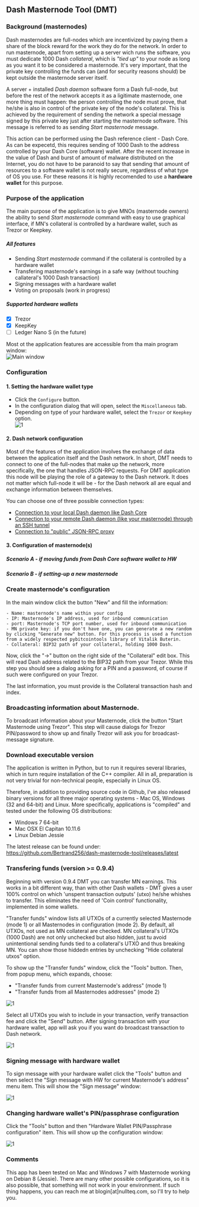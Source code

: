 ## Dash Masternode Tool (DMT)

### Background (masternodes)
Dash masternodes are full-nodes which are incentivized by paying them a share of the block reward for the work they do for the network. In order to run masternode, apart from setting up a server wich runs the software, you must dedicate 1000 Dash _collateral_, which is _"tied up"_ to your node as long as you want it to be considered a masternode. It's very important, that the private key controlling the funds can (and for security reasons should) be kept outside the masternode server itself. 

A server + installed _Dash daemon_ software form a Dash full-node, but before the rest of the network accepts it as a ligitimate masternode, one more thing must happen: the person controlling the node must prove, that he/she is also in control of the private key of the node's collateral. This is achieved by the requirement of sending the network a special message signed by this private key just after starting the masternode software. This message is referred to as sending _Start masternode_ message. 

This action can be performed using the Dash reference client - Dash Core. As can be expecetd, this requires sending of 1000 Dash to the address controlled by your Dash Core (software) wallet. After the recent increase in the value of Dash and burst of amount of malware distributed on the Internet, you do not have to be paranoid to say that sending that amount of resources to a software wallet is not really secure, regardless of what type of OS you use. For these reasons it is highly recomended to use a **hardware wallet** for this purpose.

### Purpose of the application
The main purpose of the application is to give MNOs (masternode owners) the ability to send _Start masternode_ command with easy to use graphical interface, if MN's collateral is controlled by a hardware wallet, such as Trezor or Keepkey.

##### All features
- Sending _Start masternode_ command if the collateral is controlled by a hardware wallet
- Transfering masternode's earnings in a safe way (without touching callateral's 1000 Dash transaction)
- Signing messages with a hardware wallet
- Voting on proposals (work in progress)

##### Supported hardware wallets
-[x] Trezor
-[x] KeepKey
-[ ] Ledger Nano S (in the future)

Most ot the application features are accessible from tha main program window:  
![Main window](doc/img/dmt-main-window.png)

### Configuration

#### 1. Setting the hardware wallet type
 * Click the `Configure` button.
 * In the configuration dialog that will open, select the `Miscellaneous` tab.
 * Depending on type of your hardware wallet, select the `Trezor` or `Keepkey` option.  
 ![1](doc/img/dmt-config-dlg-misc.png)

#### 2. Dash network configuration

Most of the features of the application involves the exchange of data between the application itself and the Dash network. In short, DMT needs to connect to one of the full-nodes that make up the network, more specifically, the one that handles JSON-RPC requests. For DMT application this node will be playing the role of a gateway to the Dash network. It does not matter which full-node it will be - for the Dash network all are equal and exchange information between themselves.

You can choose one of three possible connection types:
 * [Connection to your local Dash daemon like Dash Core](doc/config-connection-direct.md)
 * [Connection to your remote Dash daemon (like your masternode) through an SSH tunnel](doc/config-connection-ssh.md)
 * [Connection to "public" JSON-RPC proxy](doc/config-connection-direct.md)

#### 3. Configuration of masternode(s)

##### Scenario A - if moving funds from Dash Core software wallet to HW

##### Scenario B - if setting-up a new masternode 


### Create masternode's configuration
In the main window click the button "New" and fill the information:
    
    - Name: masternode's name within your config
    - IP: Masternode's IP address, used for inbound communication
    - port: Masternode's TCP port number, used for inbound communication
    - MN private key: if you don't have one, you can generate a new random by clicking "Generate new" button. For this process is used a function from a widely respected pybitcointools library of Vitalik Buterin.
    - Collateral: BIP32 path of your collateral, holding 1000 Dash. 
 
Now, click the "->" button on the right side of the "Collateral" edit box. This will read Dash address related to the BIP32 path from your Trezor. While this step you should see a dialog asking for a PIN and a password, of course if such were configured on your Trezor.
 
The last information, you must provide is the Collateral transaction hash and index. 

### Broadcasting information about Masternode.
To broadcast information about your Masternode, click the button "Start Masternode using Trezor". This step will cause  dialogs for Trezor PIN/password to show up and finally Trezor will ask you for broadcast-message signature. 

### Download executable version
The application is written in Python, but to run it requires several libraries, which in turn require installation of the C++ compiler. All in all, preparation is not very trivial for non-technical people, especially in Linux OS.

Therefore, in addition to providing source code in Github, I've also released binary versions for all three major operating systems - Mac OS, Windows (32 and 64-bit) and Linux. More specifically, applications is "compiled" and tested under the following OS distributions:
* Windows 7 64-bit
* Mac OSX El Capitan 10.11.6
* Linux Debian Jessie

The latest release can be found under: https://github.com/Bertrand256/dash-masternode-tool/releases/latest

### Transfering funds (version >= 0.9.4)
Beginning with version 0.9.4 DMT you can transfer MN earnings. This works in a bit different way, than with other Dash wallets - DMT gives a user 100% control on which 'unspent transaction outputs' (utxo) he/she whishes to transfer. This eliminates the need of 'Coin control' functionality, implemented in some wallets. 

"Transfer funds" window lists all UTXOs of a currently selected Masternode (mode 1) or all Masternodes in configuration (mode 2). By default, all UTXOs, not used as MN collateral are checked. MN collateral's UTXOs (1000 Dash) are not only unchecked but also hidden, just tu avoid unintentional sending funds tied to a collateral's UTXO and thus breaking MN. You can show those hiddedn entries by unchecking "Hide collateral utxos" option.

To show up the "Transfer funds" window, click the "Tools" button. Then, from popup menu, which expands, choose:
 - "Transfer funds from current Masternode's address" (mode 1)
 - "Transfer funds from all Masternodes addresses" (mode 2) 
  
![1](doc/img/dmt-transfer-funds.png)

Select all UTXOs you wish to include in your transaction, verify transaction fee and click the "Send" button. After signing transaction with your hardware wallet, app will ask you if you want do broadcast transaction to Dash network. 

![1](doc/img/dmt-transfer-funds-broadcast.png)

### Signing message with hardware wallet
To sign message with your hardware wallet click the "Tools" button and then select the "Sign message with HW for current Masternode's address" menu item. 
This will show the "Sign message" window:

![1](doc/img/dmt-hw-sign-message.png)

### Changing hardware wallet's PIN/passphrase configuration
Click the "Tools" button and then "Hardware Wallet PIN/Passphrase configuration" item. This will show up the configuration window:
 
![1](doc/img/dmt-hardware-wallet-config.png)


### Comments
This app has been tested on Mac and Windows 7 with Masternode working on Debian 8 (Jessie). There are many other possible  configurations, so it is also possible, that something will not work in your environment. If such thing happens, you can reach me at blogin[at]nullteq.com, so I'll try to help you. 

